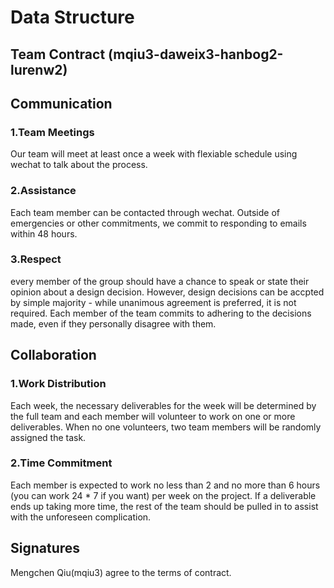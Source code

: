 # Data Structure

## Team Contract (mqiu3-daweix3-hanbog2-lurenw2)

## Communication

### 1.Team Meetings 
Our team will meet at least once a week with flexiable schedule using wechat to talk about the process.

### 2.Assistance
Each team member can be contacted through wechat. Outside of emergencies or other commitments, we commit to responding to emails within 48 hours.

### 3.Respect
every member of the group should have a chance to speak or state their opinion about a design decision. However, design decisions can be accpted by simple majority - while unanimous agreement is preferred, it is not required. Each member of the team commits to adhering to the decisions made, even if they personally disagree with them.

## Collaboration

### 1.Work Distribution
Each week, the necessary deliverables for the week will be determined by the full team and each member will volunteer to work on one or more deliverables. When no one volunteers, two team members will be randomly assigned the task.

### 2.Time Commitment
Each member is expected to work no less than 2 and no more than 6 hours (you can work 24 * 7 if you want) per week on the project. If a deliverable ends up taking more time, the rest of the team should be pulled in to assist with the unforeseen complication.


## Signatures
Mengchen Qiu(mqiu3) agree to the terms of contract.
